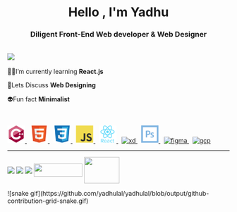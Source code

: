 <h1 align="center">Hello , I'm Yadhu</h1>
<h3 align="center">Diligent Front-End Web developer & Web Designer</h3>
<br>


<img height="180cm" src="https://github-readme-stats.vercel.app/api?username=yadhulal&show_icons=true&theme=radical"/>
<br>

🐱‍👤I’m currently learning **React.js**

💬Lets Discuss **Web Designing**

👽Fun fact **Minimalist**


<br>

<div>
<p align="left"> <a href="https://www.w3schools.com/cpp/" target="_blank"> <img src="https://raw.githubusercontent.com/devicons/devicon/master/icons/cplusplus/cplusplus-original.svg" alt="cplusplus" width="40" height="40"/> </a> &nbsp;
 <a href="https://www.w3.org/html/" target="_blank"> <img src="https://raw.githubusercontent.com/devicons/devicon/master/icons/html5/html5-original.svg" alt="html5" width="40" height="40"/> </a>&nbsp;
  <a href="https://www.w3schools.com/css/" target="_blank"> <img src="https://raw.githubusercontent.com/devicons/devicon/master/icons/css3/css3-original.svg" alt="css3" width="40" height="40"/> </a> &nbsp;
<a href="https://developer.mozilla.org/en-US/docs/Web/JavaScript" target="_blank"> <img src="https://raw.githubusercontent.com/devicons/devicon/master/icons/javascript/javascript-original.svg" alt="javascript" width="40" height="40"/> </a> &nbsp;
<a href="https://reactjs.org/" target="_blank"> <img src="https://raw.githubusercontent.com/devicons/devicon/master/icons/react/react-original-wordmark.svg" alt="react" width="40" height="40"/> </a>&nbsp;
 <a href="https://www.adobe.com/products/xd.html" target="_blank"> <img src="https://cdn.worldvectorlogo.com/logos/adobe-xd.svg" alt="xd" width="40" height="40"/> </a>&nbsp;
 <a href="https://www.photoshop.com/en" target="_blank"> <img src="https://raw.githubusercontent.com/devicons/devicon/master/icons/photoshop/photoshop-line.svg" alt="photoshop" width="40" height="40"/> </a>&nbsp;
  <a href="https://www.figma.com/" target="_blank"> <img src="https://www.vectorlogo.zone/logos/figma/figma-icon.svg" alt="figma" width="40" height="40"/> </a> &nbsp;
  <a href="https://cloud.google.com" target="_blank"> <img src="https://www.vectorlogo.zone/logos/google_cloud/google_cloud-icon.svg" alt="gcp"width="40" height="40"> </a>      </p>
</div>

<hr>

<div style="display: inline_block">
<p align="left">
<a href="https://linkedin.com/in/yadhulal" target="blank"><img align="center" src="https://img.shields.io/badge/LinkedIn-0077B5?style=for-the-badge&logo=linkedin&logoColor=white"  target="_blank"></a>
<a href="https://instagram.com/yadh.u_" target="blank"><img align="center" src="https://img.shields.io/badge/Instagram-E4405F?style=for-the-badge&logo=instagram&logoColor=white" target="_blank" ></a>
<a href="mailto: yadhumonu99@gmail.com" target="blank"><img align="center" src="	https://img.shields.io/badge/Gmail-D14836?style=for-the-badge&logo=gmail&logoColor=white"   target="_blank"></a>
<a href="https://medium.com/@yadhulal" target="blank"><img align="center" src="https://img.shields.io/badge/Medium-12100E?style=for-the-badge&logo=medium&logoColor=white" target="_blank"width="110" height="30"></a>
<a href="https://www.behance.net/yadhulal" target="blank"><img align="center" src="https://cdn.freebiesupply.com/logos/large/2x/behance-3-logo-svg-vector.svg" target="_blank"width="80" height="60" ></a>

</p>

</div>
![snake gif](https://github.com/yadhulal/yadhulal/blob/output/github-contribution-grid-snake.gif)




